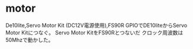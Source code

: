 # motor
De10lite,Servo Motor Kit (DC12V電源使用),FS90R
GPIOでDE10liteからServo Motor Kitにつなぐ。
Servo Motor KitをFS90Rとつないだ
クロック周波数は50Mhzで動かした。
